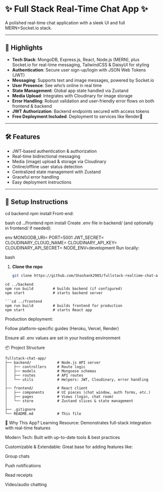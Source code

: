 # ✨ Full Stack Real-Time Chat App ✨

A polished real-time chat application with a sleek UI and full MERN+Socket.io stack.

---

## 🚀 Highlights

- **Tech Stack**: MongoDB, Express.js, React, Node.js (MERN), plus Socket.io for real-time messaging, TailwindCSS & DaisyUI for styling
- **Authentication**: Secure user sign-up/login with JSON Web Tokens (JWT)
- **Messaging**: Supports text and image messages, powered by Socket.io
- **User Presence**: See who’s online in real time
- **State Management**: Global app state handled via Zustand
- **Media Upload**: Integrates with Cloudinary for image storage
- **Error Handling**: Robust validation and user-friendly error flows on both frontend & backend
- **JWT Authorization**: Backend endpoints secured with access tokens
- **Free Deployment Included**: Deployment to services like Render🌟

---

## 🛠️ Features

- JWT-based authentication & authorization  
- Real-time bidirectional messaging  
- Media (image) upload & storage via Cloudinary  
- Online/offline user status detection  
- Centralized state management with Zustand  
- Graceful error handling  
- Easy deployment instructions

---

## 🔧 Setup Instructions

cd backend
npm install
Front-end:

bash
cd ../frontend
npm install
Create .env file in backend/ (and optionally in frontend/ if needed):

env
MONGODB_URI=<your MongoDB connection URI>
PORT=5001
JWT_SECRET=<your secret string>
CLOUDINARY_CLOUD_NAME=<cloud name>
CLOUDINARY_API_KEY=<api key>
CLOUDINARY_API_SECRET=<api secret>
NODE_ENV=development
Run locally:

bash
1. **Clone the repo**
   ```bash
   git clone https://github.com/Shashank2985/fullstack-realtime-chat-app.git

```
cd ../backend
npm run build         # builds backend (if configured)
npm start             # starts backend server

```cd ../frontend
npm run build         # builds frontend for production
npm start             # starts React app
```
Production deployment:

Follow platform-specific guides (Heroku, Vercel, Render)

Ensure all .env values are set in your hosting environment

📦 Project Structure
```
fullstack-chat-app/
├── backend/            # Node.js API server
│   ├── controllers     # Route logic
│   ├── models          # Mongoose schemas
│   ├── routes          # API routes
│   └── utils           # Helpers: JWT, Cloudinary, error handling
│
├── frontend/           # React client
│   ├── components      # UI pieces (chat window, auth forms, etc.)
│   ├── pages           # Views (login, chat room)
│   └── store           # Zustand slices & state management
│
├── .gitignore
└── README.md           # This file

```

🎯 Why This App?
Learning Resource: Demonstrates full-stack integration with real-time features

Modern Tech: Built with up-to-date tools & best practices

Customizable & Extendable: Great base for adding features like:

Group chats

Push notifications

Read receipts

Video/audio chatting
